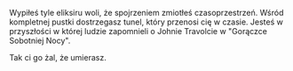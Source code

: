 Wypiłeś tyle eliksiru woli, że spojrzeniem zmiotłeś czasoprzestrzeń. 
Wśród kompletnej pustki dostrzegasz tunel, który przenosi cię w czasie. 
Jesteś w przyszłości w której ludzie zapomnieli o Johnie Travolcie w "Gorączce Sobotniej Nocy". 

Tak ci go żal, że umierasz.
